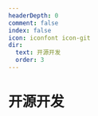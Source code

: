 ```yaml
---
headerDepth: 0
comment: false
index: false
icon: iconfont icon-git
dir:
  text: 开源开发
  order: 3
---
```


# 开源开发

<AutoCatalog />
